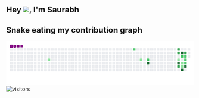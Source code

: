 ## Hey <img src="https://github.com/TheDudeThatCode/TheDudeThatCode/blob/master/Assets/Hi.gif" width="29">, I'm Saurabh

## Snake eating my contribution graph
![snake gif](https://github.com/saurabhsinghdhami/saurabhsinghdhami/blob/output/github-contribution-grid-snake.gif)
![visitors](https://visitor-badge.laobi.icu/badge?page_id=saurabhsinghdhami.saurabhsinghdhami)

